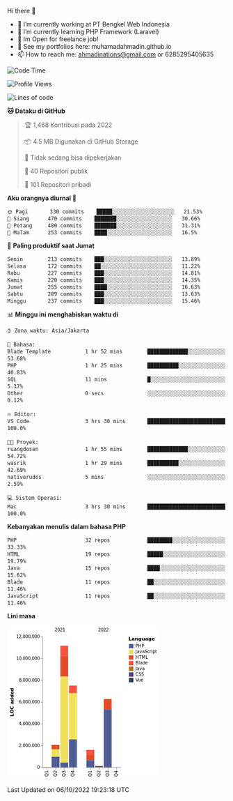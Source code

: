 Hi there 👋

- 🔭 I’m currently working at PT Bengkel Web Indonesia
- 🌱 I’m currently learning PHP Framework (Laravel)
- 📂 Im Open for freelance job!
- 🧷 See my portfolios here: muhamadahmadin.github.io
- 📫 How to reach me: ahmadinations@gmail.com or 6285295405635


<!--START_SECTION:waka-->
![Code Time](http://img.shields.io/badge/Code%20Time-1%2C170%20hrs%2037%20mins-blue)

![Profile Views](http://img.shields.io/badge/Profil%20dilihat-0-blue)

![Lines of code](https://img.shields.io/badge/Sejak%20Hello%20World%20aku%20telah%20menulis-29%20Million%20baris%20kode-blue)

**🐱 Dataku di GitHub** 

> 🏆 1,468 Kontribusi pada 2022
 > 
> 📦 4.5 MB Digunakan di GitHub Storage 
 > 
> 🚫 Tidak sedang bisa dipekerjakan
 > 
> 📜 40 Repositori publik 
 > 
> 🔑 101 Repositori pribadi  
 > 
**Aku orangnya diurnal 🐤** 

```text
🌞 Pagi       330 commits    █████░░░░░░░░░░░░░░░░░░░░   21.53% 
🌆 Siang      470 commits    ███████░░░░░░░░░░░░░░░░░░   30.66% 
🌃 Petang     480 commits    ███████░░░░░░░░░░░░░░░░░░   31.31% 
🌙 Malam      253 commits    ████░░░░░░░░░░░░░░░░░░░░░   16.5%

```
📅 **Paling produktif saat Jumat** 

```text
Senin        213 commits    ███░░░░░░░░░░░░░░░░░░░░░░   13.89% 
Selasa       172 commits    ██░░░░░░░░░░░░░░░░░░░░░░░   11.22% 
Rabu         227 commits    ███░░░░░░░░░░░░░░░░░░░░░░   14.81% 
Kamis        220 commits    ███░░░░░░░░░░░░░░░░░░░░░░   14.35% 
Jumat        255 commits    ████░░░░░░░░░░░░░░░░░░░░░   16.63% 
Sabtu        209 commits    ███░░░░░░░░░░░░░░░░░░░░░░   13.63% 
Minggu       237 commits    ███░░░░░░░░░░░░░░░░░░░░░░   15.46%

```


📊 **Minggu ini menghabiskan waktu di** 

```text
⌚︎ Zona waktu: Asia/Jakarta

💬 Bahasa: 
Blade Template           1 hr 52 mins        █████████████░░░░░░░░░░░░   53.68% 
PHP                      1 hr 25 mins        ██████████░░░░░░░░░░░░░░░   40.83% 
SQL                      11 mins             █░░░░░░░░░░░░░░░░░░░░░░░░   5.37% 
Other                    0 secs              ░░░░░░░░░░░░░░░░░░░░░░░░░   0.12%

🔥 Editor: 
VS Code                  3 hrs 30 mins       █████████████████████████   100.0%

🐱‍💻 Proyek: 
ruangdosen               1 hr 55 mins        █████████████░░░░░░░░░░░░   54.72% 
wasrik                   1 hr 29 mins        ██████████░░░░░░░░░░░░░░░   42.69% 
nativerudos              5 mins              ░░░░░░░░░░░░░░░░░░░░░░░░░   2.59%

💻 Sistem Operasi: 
Mac                      3 hrs 30 mins       █████████████████████████   100.0%

```

**Kebanyakan menulis dalam bahasa PHP** 

```text
PHP                      32 repos            ████████░░░░░░░░░░░░░░░░░   33.33% 
HTML                     19 repos            █████░░░░░░░░░░░░░░░░░░░░   19.79% 
Java                     15 repos            ████░░░░░░░░░░░░░░░░░░░░░   15.62% 
Blade                    11 repos            ██░░░░░░░░░░░░░░░░░░░░░░░   11.46% 
JavaScript               11 repos            ██░░░░░░░░░░░░░░░░░░░░░░░   11.46%

```


**Lini masa**

![Chart not found](https://raw.githubusercontent.com/MuhamadAhmadin/MuhamadAhmadin/master/charts/bar_graph.png) 


 Last Updated on 06/10/2022 19:23:18 UTC
<!--END_SECTION:waka-->
